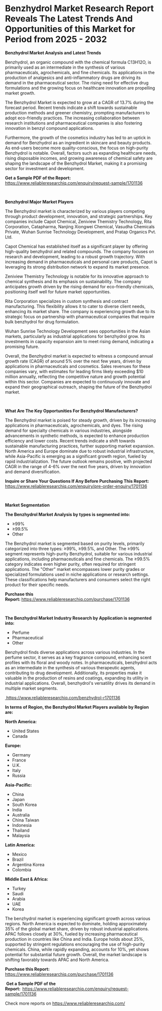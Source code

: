<p><h1>Benzhydrol Market Research Report Reveals The Latest Trends And Opportunities of this Market for Period from 2025 - 2032</h1></p><p><strong>Benzhydrol Market Analysis and Latest Trends</strong></p>
<p><p>Benzhydrol, an organic compound with the chemical formula C13H12O, is primarily used as an intermediate in the synthesis of various pharmaceuticals, agrochemicals, and fine chemicals. Its applications in the production of analgesics and anti-inflammatory drugs are driving its demand in the pharmaceutical sector. The rising need for effective drug formulations and the growing focus on healthcare innovation are propelling market growth.</p><p>The Benzhydrol Market is expected to grow at a CAGR of 13.7% during the forecast period. Recent trends indicate a shift towards sustainable production methods and greener chemistry, prompting manufacturers to adopt eco-friendly practices. The increasing collaboration between research institutions and pharmaceutical companies is also fostering innovation in benzyl compound applications.</p><p>Furthermore, the growth of the cosmetics industry has led to an uptick in demand for Benzhydrol as an ingredient in skincare and beauty products. As end-users become more quality-conscious, the focus on high-purity Benzhydrol is notable. Overall, factors such as expanding healthcare needs, rising disposable incomes, and growing awareness of chemical safety are shaping the landscape of the Benzhydrol Market, making it a promising sector for investment and development.</p></p>
<p><strong>Get a Sample PDF of the Report:&nbsp;</strong> <a href="https://www.reliableresearchiq.com/enquiry/request-sample/1701136?utm_campaign=1141&utm_medium=2&utm_source=Github&utm_content=ia&utm_term=09012025&utm_id=benzhydrol">https://www.reliableresearchiq.com/enquiry/request-sample/1701136</a></p>
<p>&nbsp;</p>
<p><strong>Benzhydrol Major Market Players</strong></p>
<p><p>The Benzhydrol market is characterized by various players competing through product development, innovation, and strategic partnerships. Key companies include Capot Chemical, Zeniview Themistry Technology, Rita Corporation, Catapharma, Nanjing Xiongwei Chemical, Vasudha Chemicals Private, Wuhan Sunrise Technology Development, and Pratap Organics Pvt. Ltd.</p><p>Capot Chemical has established itself as a significant player by offering high-quality benzhydrol and related compounds. The company focuses on research and development, leading to a robust growth trajectory. With increasing demand in pharmaceuticals and personal care products, Capot is leveraging its strong distribution network to expand its market presence.</p><p>Zeniview Themistry Technology is notable for its innovative approach to chemical synthesis and its emphasis on sustainability. The company anticipates growth driven by the rising demand for eco-friendly chemicals, positioning itself well for future market opportunities.</p><p>Rita Corporation specializes in custom synthesis and contract manufacturing. This flexibility allows it to cater to diverse client needs, enhancing its market share. The company is experiencing growth due to its strategic focus on partnership with pharmaceutical companies that require bulk benzhydrol for drug formulation.</p><p>Wuhan Sunrise Technology Development sees opportunities in the Asian markets, particularly as industrial applications for benzhydrol grow. Its investments in capacity expansion aim to meet rising demand, indicating a promising future.</p><p>Overall, the Benzhydrol market is expected to witness a compound annual growth rate (CAGR) of around 5% over the next few years, driven by applications in pharmaceuticals and cosmetics. Sales revenues for these companies vary, with estimates for leading firms likely exceeding $10 million annually, reflecting the competitive nature and growth potential within this sector. Companies are expected to continuously innovate and expand their geographical outreach, shaping the future of the Benzhydrol market.</p></p>
<p>&nbsp;</p>
<p><strong>What Are The Key Opportunities For Benzhydrol Manufacturers?</strong></p>
<p><p>The Benzhydrol market is poised for steady growth, driven by its increasing applications in pharmaceuticals, agrochemicals, and dyes. The rising demand for specialty chemicals in various industries, alongside advancements in synthetic methods, is expected to enhance production efficiency and lower costs. Recent trends indicate a shift towards sustainable manufacturing practices, further supporting market expansion. North America and Europe dominate due to robust industrial infrastructure, while Asia-Pacific is emerging as a significant growth region, fueled by rapid industrialization. The future outlook remains positive, with projected CAGR in the range of 4-6% over the next five years, driven by innovation and demand diversification.</p></p>
<p><strong>Inquire or Share Your Questions If Any Before Purchasing This Report:</strong> <a href="https://www.reliableresearchiq.com/enquiry/pre-order-enquiry/1701136?utm_campaign=1141&utm_medium=2&utm_source=Github&utm_content=ia&utm_term=09012025&utm_id=benzhydrol">https://www.reliableresearchiq.com/enquiry/pre-order-enquiry/1701136</a></p>
<p>&nbsp;</p>
<p><strong>Market Segmentation</strong></p>
<p><strong>The Benzhydrol Market Analysis by types is segmented into:</strong></p>
<p><ul><li>≥99%</li><li>≥99.5%</li><li>Other</li></ul></p>
<p><p>The Benzhydrol market is segmented based on purity levels, primarily categorized into three types: ≥99%, ≥99.5%, and Other. The ≥99% segment represents high-purity Benzhydrol, suitable for various industrial applications, including pharmaceuticals and fine chemicals. The ≥99.5% category indicates even higher purity, often required for stringent applications. The "Other" market encompasses lower purity grades or specialized formulations used in niche applications or research settings. These classifications help manufacturers and consumers select the right product for their specific needs.</p></p>
<p><strong>Purchase this Report:&nbsp;</strong><a href="https://www.reliableresearchiq.com/purchase/1701136?utm_campaign=1141&utm_medium=2&utm_source=Github&utm_content=ia&utm_term=09012025&utm_id=benzhydrol">https://www.reliableresearchiq.com/purchase/1701136</a></p>
<p>&nbsp;</p>
<p><strong>The Benzhydrol Market Industry Research by Application is segmented into:</strong></p>
<p><ul><li>Perfume</li><li>Pharmaceutical</li><li>Other</li></ul></p>
<p><p>Benzhydrol finds diverse applications across various industries. In the perfume sector, it serves as a key fragrance compound, enhancing scent profiles with its floral and woody notes. In pharmaceuticals, benzhydrol acts as an intermediate in the synthesis of various therapeutic agents, contributing to drug development. Additionally, its properties make it valuable in the production of resins and coatings, expanding its utility in industrial applications. Overall, benzhydrol's versatility drives its demand in multiple market segments.</p></p>
<p><a href="https://www.reliableresearchiq.com/benzhydrol-r1701136?utm_campaign=1141&utm_medium=2&utm_source=Github&utm_content=ia&utm_term=09012025&utm_id=benzhydrol">&nbsp;https://www.reliableresearchiq.com/benzhydrol-r1701136</a></p>
<p><strong>In terms of Region, the Benzhydrol Market Players available by Region are:</strong></p>
<p>
    <p> <strong> North America: </strong>
        <ul>
            <li>United States</li>
            <li>Canada</li>
        </ul>
        </p> 
    <p> <strong> Europe: </strong>
        <ul>
            <li>Germany</li>
            <li>France</li>
            <li>U.K.</li>
            <li>Italy</li>
            <li>Russia</li>
        </ul>
        </p> 
    <p> <strong> Asia-Pacific: </strong>
        <ul>
            <li>China</li>
            <li>Japan</li>
            <li>South Korea</li>
            <li>India</li>
            <li>Australia</li>
            <li>China Taiwan</li>
            <li>Indonesia</li>
            <li>Thailand</li>
            <li>Malaysia</li>
        </ul>
        </p> 
    <p> <strong> Latin America: </strong>
        <ul>
            <li>Mexico</li>
            <li>Brazil</li>
            <li>Argentina Korea</li>
            <li>Colombia</li>
        </ul>
        </p> 
    <p> <strong> Middle East & Africa: </strong>
        <ul>
            <li>Turkey</li>
            <li>Saudi</li>
            <li>Arabia</li>
            <li>UAE</li>
            <li>Korea</li>
        </ul>
    </p>
    </p>
<p><p>The benzhydrol market is experiencing significant growth across various regions. North America is expected to dominate, holding approximately 35% of the global market share, driven by robust industrial applications. APAC follows closely at 30%, fueled by increasing pharmaceutical production in countries like China and India. Europe holds about 25%, supported by stringent regulations encouraging the use of high-purity chemicals. China, while rapidly expanding, accounts for 10%, yet shows potential for substantial future growth. Overall, the market landscape is shifting favorably towards APAC and North America.</p></p>
<p><strong>Purchase this Report: </strong><a href="https://www.reliableresearchiq.com/purchase/1701136?utm_campaign=1141&utm_medium=2&utm_source=Github&utm_content=ia&utm_term=09012025&utm_id=benzhydrol">https://www.reliableresearchiq.com/purchase/1701136</a></p>
<p>&nbsp;<strong>Get a Sample PDF of the Report:&nbsp;&nbsp;</strong><a href="https://www.reliableresearchiq.com/enquiry/request-sample/1701136?utm_campaign=1141&utm_medium=2&utm_source=Github&utm_content=ia&utm_term=09012025&utm_id=benzhydrol">https://www.reliableresearchiq.com/enquiry/request-sample/1701136</a></p>
<p><strong></strong></p>
<p>Check more reports on <a href="https://www.reliableresearchiq.com/?utm_campaign=1141&utm_medium=2&utm_source=Github&utm_content=ia&utm_term=09012025&utm_id=benzhydrol">https://www.reliableresearchiq.com/</a></p>